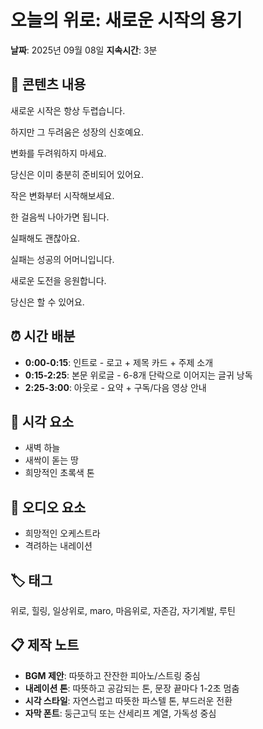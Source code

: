 # 오늘의 위로: 새로운 시작의 용기

**날짜**: 2025년 09월 08일
**지속시간**: 3분

## 📝 콘텐츠 내용

새로운 시작은 항상 두렵습니다. 

하지만 그 두려움은 성장의 신호예요. 

변화를 두려워하지 마세요. 

당신은 이미 충분히 준비되어 있어요. 

작은 변화부터 시작해보세요. 

한 걸음씩 나아가면 됩니다. 

실패해도 괜찮아요. 

실패는 성공의 어머니입니다. 

새로운 도전을 응원합니다. 

당신은 할 수 있어요.

## ⏰ 시간 배분

- **0:00-0:15**: 인트로 - 로고 + 제목 카드 + 주제 소개
- **0:15-2:25**: 본문 위로글 - 6-8개 단락으로 이어지는 글귀 낭독
- **2:25-3:00**: 아웃로 - 요약 + 구독/다음 영상 안내

## 🎨 시각 요소

- 새벽 하늘
- 새싹이 돋는 땅
- 희망적인 초록색 톤

## 🎵 오디오 요소

- 희망적인 오케스트라
- 격려하는 내레이션

## 🏷️ 태그

위로, 힐링, 일상위로, maro, 마음위로, 자존감, 자기계발, 루틴

## 📋 제작 노트

- **BGM 제안**: 따뜻하고 잔잔한 피아노/스트링 중심
- **내레이션 톤**: 따뜻하고 공감되는 톤, 문장 끝마다 1-2초 멈춤
- **시각 스타일**: 자연스럽고 따뜻한 파스텔 톤, 부드러운 전환
- **자막 폰트**: 둥근고딕 또는 산세리프 계열, 가독성 중심
